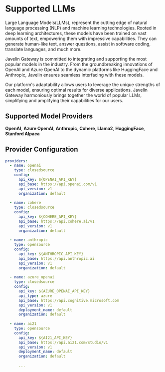 # Supported LLMs
Large Language Models(LLMs), represent the cutting edge of natural language processing (NLP) and machine learning technologies. Rooted in deep learning architectures, these models have been trained on vast amounts of text, empowering them with impressive capabilities. They can generate human-like text, answer questions, assist in software coding, translate languages, and much more. 

Javelin Gateway is committed to integrating and supporting the most popular models in the industry. From the groundbreaking innovations of OpenAI and Azure OpenAI to the dynamic platforms like HuggingFace and Anthropic, Javelin ensures seamless interfacing with these models. 

Our platform's adaptability allows users to leverage the unique strengths of each model, ensuring optimal results for diverse applications. Javelin Gateway harmoniously brings together the world of popular LLMs, simplifying and amplifying their capabilities for our users.

## Supported Model Providers  
**OpenAI**,
**Azure OpenAI**,
**Anthropic**,
**Cohere**,
**Llama2**,
**HuggingFace**,
**Stanford Alpaca**

## Provider Configuration 
```yaml
providers:
  - name: openai
    type: closedsource
    config:
      api_key: ${OPENAI_API_KEY}
      api_base: https://api.openai.com/v1
      api_version: v1
      organization: default
  
  - name: cohere
    type: closedsource
    config:
      api_key: ${COHERE_API_KEY}
      api_base: https://api.cohere.ai/v1
      api_version: v1
      organization: default
  
  - name: anthropic
    type: opensource
    config:
      api_key: ${ANTHROPIC_API_KEY}
      api_base: https://api.anthropic.ai
      api_version: v1
      organization: default
  
  - name: azure_openai
    type: closedsource
    config:
      api_key: ${AZURE_OPENAI_API_KEY}
      api_type: azure
      api_base: https://api.cognitive.microsoft.com
      api_version: v1
      deployment_name: default
      organization: default
      
  - name: ai21
    type: opensource
    config:
      api_key: ${AI21_API_KEY}
      api_base: https://api.ai21.com/studio/v1
      api_version: v1
      deployment_name: default
      organization: default

      ...
```
